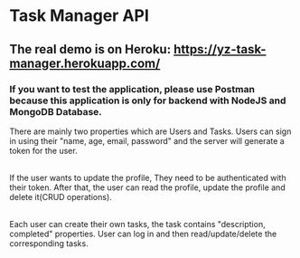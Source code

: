 Task Manager API
====  


The real demo is on Heroku: https://yz-task-manager.herokuapp.com/
-----

### If you want to test the application, please use Postman because this application is only for backend with NodeJS and MongoDB Database. 

There are mainly two properties which are Users and Tasks. Users can sign in using their "name, age, email, password" and the server will generate a  token for the user. 

<br> If the user wants to update the profile, They need to be authenticated with their token. After that, the user can read the profile, update the profile and delete it(CRUD operations).

<br>  Each user can create their own tasks, the task contains "description, completed" properties. User can log in and then read/update/delete the corresponding tasks. 

